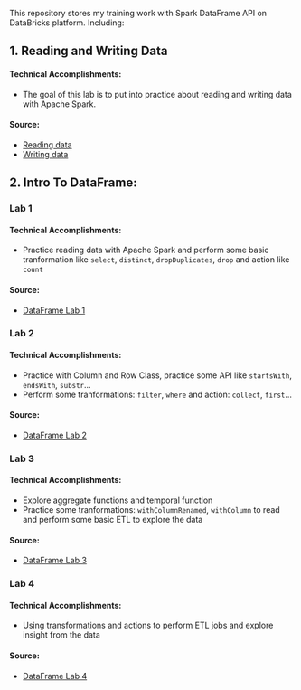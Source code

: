 This repository stores my training work with Spark DataFrame API on DataBricks platform. Including:
## 1. Reading and Writing Data
#### Technical Accomplishments:
- The goal of this lab is to put into practice about reading and writing data with Apache Spark.
#### Source: 
- [Reading data](https://databricks-prod-cloudfront.cloud.databricks.com/public/4027ec902e239c93eaaa8714f173bcfc/632996160314877/490135420166159/2507171090954711/latest.html)
- [Writing data](https://databricks-prod-cloudfront.cloud.databricks.com/public/4027ec902e239c93eaaa8714f173bcfc/632996160314877/490135420166183/2507171090954711/latest.html)
## 2. Intro To DataFrame:
### Lab 1
#### Technical Accomplishments:
- Practice reading data with Apache Spark and perform some basic tranformation like `select`, `distinct`, `dropDuplicates`, `drop` and action like `count`
#### Source: 
- [DataFrame Lab 1](https://databricks-prod-cloudfront.cloud.databricks.com/public/4027ec902e239c93eaaa8714f173bcfc/632996160314877/490135420165689/2507171090954711/latest.html)
### Lab 2
#### Technical Accomplishments:
- Practice with Column and Row Class, practice some API like `startsWith`, `endsWith`, `substr`...
- Perform some tranformations: `filter`, `where` and action: `collect`, `first`...
#### Source: 
- [DataFrame Lab 2](https://databricks-prod-cloudfront.cloud.databricks.com/public/4027ec902e239c93eaaa8714f173bcfc/632996160314877/490135420165568/2507171090954711/latest.html)
### Lab 3
#### Technical Accomplishments:
- Explore aggregate functions and temporal function
- Practice some tranformations: `withColumnRenamed`, `withColumn` to read and perform some basic ETL to explore the data
#### Source:
- [DataFrame Lab 3](https://databricks-prod-cloudfront.cloud.databricks.com/public/4027ec902e239c93eaaa8714f173bcfc/632996160314877/490135420165501/2507171090954711/latest.html)
### Lab 4
#### Technical Accomplishments:
- Using transformations and actions to perform ETL jobs and explore insight from the data
#### Source:
- [DataFrame Lab 4](https://databricks-prod-cloudfront.cloud.databricks.com/public/4027ec902e239c93eaaa8714f173bcfc/632996160314877/490135420165387/2507171090954711/latest.html)
